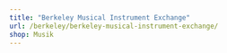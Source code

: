 ```yaml
---
title: "Berkeley Musical Instrument Exchange"
url: /berkeley/berkeley-musical-instrument-exchange/
shop: Musik
---
```

